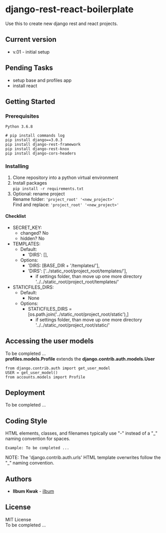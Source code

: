 # django-rest-react-boilerplate

Use this to create new django rest and react projects.

## Current version

* v.01 - initial setup

## Pending Tasks

* setup base and profiles app
* install react

## Getting Started

### Prerequisites

```
Python 3.6.8

# pip install commands log
pip install django==3.0.3
pip install django-rest-framework
pip install django-rest-knox
pip install django-cors-headers
```

### **Installing**

1. Clone repository into a python virtual environment
2. Install packages\
`pip install -r requirements.txt`
3. Optional: rename project\
Rename folder: `'project_root' '<new_project>'`\
Find and replace: `'project_root' '<new_project>'`

#### Checklist
* SECRET_KEY:
    * changed? No
    * hidden? No
* TEMPLATES:
    * Default:
        * 'DIRS': [],
    * Options:
        * 'DIRS: [BASE_DIR + '/templates/'],
        * 'DIRS': ['../static_root/project_root/templates/'],
            * if settings folder, than move up one more directory '../../static_root/project_root/templates/'
* STATICFILES_DIRS:
    * Default:
        * None
    * Options:
        * STATICFILES_DIRS = [os.path.join('../static_root/project_root/static'),]
            * if settings folder, than move up one more directory '../../static_root/project_root/static/'

## Accessing the user models

To be completed ...\
**profiles.models.Profile** extends the **django.contrib.auth.models.User**

```
from django.contrib.auth import get_user_model
USER = get_user_model()
from accounts.models import Profile  
```

## Deployment

To be completed ...

## Coding Style

HTML elements, classes, and filenames typically use "-" instead of a "_" naming convention for spaces.

```
Example: To be completed ...
```

NOTE: The 'django.contrib.auth.urls' HTML template overwrites follow the "_" naming convention.

## Authors

* **Ilbum Kwak** - [ilbum](https://github.com/ilbum)

## License

MIT License\
To be completed ...
